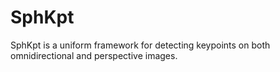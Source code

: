 # SphKpt
SphKpt is a uniform framework for detecting keypoints on both omnidirectional and perspective images.